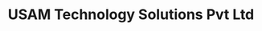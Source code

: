 ---
title: "USAM Technology Solutions Pvt Ltd"
url: /chennai/usam-technology-solutions-pvt-ltd/
shop: Computer
---